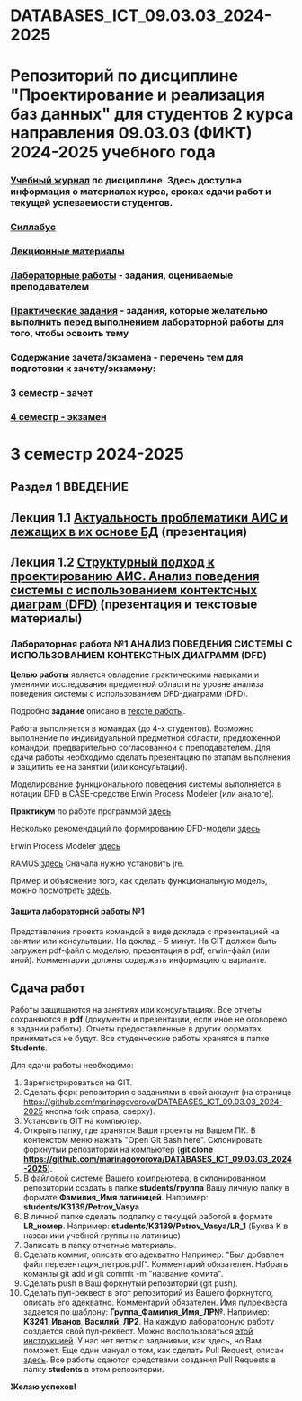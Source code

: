 # DATABASES_ICT_09.03.03_2024-2025
Репозиторий по дисциплине "Проектирование и реализация баз данных" для студентов 2 курса направления  09.03.03 (ФИКТ) 2024-2025 учебного года
========================
### [**Учебный журнал**](https://clck.ru/3DLTod) по дисциплине. Здесь доступна информация о материалах курса, сроках сдачи работ и текущей успеваемости студентов.
### [**Силлабус**](https://clck.ru/3DLTps)
### [**Лекционные материалы**](https://drive.google.com/drive/folders/1UMkfwBR5hFZBbf4ikvLSCBdmm-Mrj_Om?usp=sharing)
### [**Лабораторные работы**](https://drive.google.com/drive/folders/18Do57cNZyCz3bE3kxjVXqGRcYsE0lrN9?usp=sharing) - задания, оцениваемые преподавателем
### [**Практические задания**]() - задания, которые желательно выполнить перед выполнением лабораторной работы для того, чтобы освоить тему
### **Содержание зачета/экзамена - перечень тем для подготовки к зачету/экзамену:**
### [**3 семестр - зачет**]() 
### [**4 семестр - экзамен**]()
# 3 семестр 2024-2025
## Раздел 1 ВВЕДЕНИЕ
## Лекция 1.1 [Актуальность проблематики АИС и лежащих в их основе БД](https://clck.ru/3DLW6A) (презентация)
## Лекция 1.2 [Структурный подход к проектированию АИС. Анализ поведения системы с использованием контектсных диаграм (DFD)](https://clck.ru/3DMfHC) (презентация и текстовые материалы)
### Лабораторная работа №1 АНАЛИЗ ПОВЕДЕНИЯ СИСТЕМЫ С ИСПОЛЬЗОВАНИЕМ КОНТЕКСТНЫХ ДИАГРАММ (DFD)
**Целью работы** является овладение практическими навыками и умениями исследования предметной области на уровне анализа поведения системы с использованием DFD-диаграмм (DFD). 

Подробно **задание** описано в [тексте работы](https://docs.google.com/document/d/18c8riU2zEFsQlzyrH5qqtZyxtQ6p3vyp/edit?usp=sharing&ouid=112553411084970929730&rtpof=true&sd=true). 

Работа выполняется в командах (до 4-х студентов). Возможно выполнение по индивидуальной предметной области, предложенной командой, предварительно согласованной с преподавателем. Для сдачи работы необходимо сделать презентацию по этапам выполнения и защитить ее на занятии (или консультации).  

Моделирование функционального поведения системы выполняется в нотации DFD в CASE-средстве Erwin Process Modeler (или аналоге). 

**Практикум** по работе программой [здесь](https://docs.google.com/document/d/1IY7TRUeoMYD3fC0YgWdSTyHPJSrGO7LM/edit?usp=sharing&ouid=112553411084970929730&rtpof=true&sd=true)

Несколько рекомендаций по формированию DFD-модели [здесь](https://docs.google.com/document/d/1qE-Dbf-1pub9TeAnGHLnhSrpdSB-ZXfH/edit?usp=sharing&ouid=112553411084970929730&rtpof=true&sd=true)

Erwin Process Modeler [здесь](https://drive.google.com/file/d/11daH720Q3wD06ger3EDI8kxfUZt7ztm4/view?usp=sharing)

RAMUS [здесь](https://drive.google.com/drive/folders/1hBK-TaCIPwG-Dmq94XyIVLqNANlkTdCG?usp=drive_link) Сначала нужно установить jre.

Пример и объяснение того, как сделать функциональную модель, можно посмотреть [здесь](https://drive.google.com/drive/folders/1Tfs21TdPHPBvRgC69NQFrKBNda1F8_hi).

#### Защита лабораторной работы №1

Представление проекта командой в виде доклада с презентацией на занятии или консультации. На доклад - 5 минут. На GIT должен быть загружен pdf-файл с моделью, презентация в pdf, erwin-файл (или иной). Комментарии должны содержать информацию о варианте.
## Сдача работ
Работы защищаются на занятиях или консультациях. 
Все отчеты сохраняются в **pdf** (документы и презентации, если иное не оговорено в задании работы). Отчеты предоставленные в других форматах приниматься не будут.
Все студенческие работы хранятся в папке **Students**.

Для сдачи работы необходимо:
1. Зарегистрироваться на GIT.
2. Сделать форк репозитория с заданиями в свой аккаунт (на странице https://github.com/marinagovorova/DATABASES_ICT_09.03.03_2024-2025 кнопка fork справа, сверху).
3. Установить GIT на компьютер.
4. Открыть папку, где хранятся Ваши проекты на Вашем ПК. В контекстом меню нажать "Open Git Bash here". Склонировать форкнутый репозиторий на компьютер (**git clone https://github.com/marinagovorova/DATABASES_ICT_09.03.03_2024-2025**).
5. В файловой системе Вашего компрьютера, в склонированном репозитории создать в папке **students/группа** Вашу личную папку в формате **Фамилия_Имя латиницей**. Например: **students/K3139/Petrov_Vasya**
6. В личной папке сделать подпапку с текущей работой в формате **LR_номер**. Например: **students/K3139/Petrov_Vasya/LR_1** (Буква K в названиии учебной группы на латинице)
7. Записать в папку отчетные материалы.
8. Сделать коммит, описать его адекватно Например: "Был добавлен файл перезентация_петров.pdf". Комментарий обязателен. Набрать команлы git add и git commit -m "название комита".
9. Сделать push в Ваш форкнутый репозиторий (git push).
10. Сделать пул-реквест в этот репозиторий из Вашего форкнутого, описать его адекватно. Комментарий обязателен. Имя пулреквеста задается по шаблону: **Группа_Фамилия_Имя_ЛР№**. Например: 
**K3241_Иванов_Василий_ЛР2**. На каждую лабораторную работу создается свой пул-реквест.
Можно воспользоваться [этой инструкцией](https://vk.com/@efimchik_post_edu-tfm-2019-1). У нас нет веток с заданиями, как здесь, но Вам поможет. Еще один мануал о том, как сделать Pull Request, описан [здесь](https://www.youtube.com/watch?v=YRTEelEOD-Q).
Все работы сдаются средствами создания Pull Requests в папку **students** в этом репозитории.

**Желаю успехов!**
